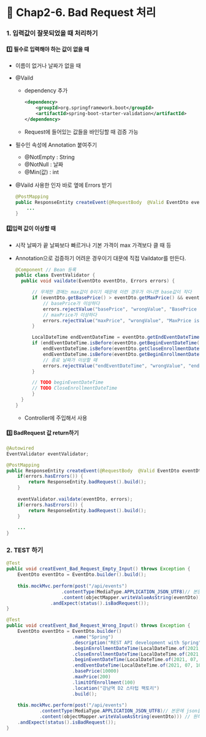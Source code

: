 # :pencil: Chap2-6. Bad Request 처리

### 1. 입력값이 잘못되었을 때 처리하기

#### :one: 필수로 입력해야 하는 값이 없을 때

- 이름이 없거나 날짜가 없을 때

- @Vaild

  - dependency 추가

    ```xml
    <dependency> 
        <groupId>org.springframework.boot</groupId> 
        <artifactId>spring-boot-starter-validation</artifactId> 
    </dependency>
    ```

  - Request에 들어있는 값들을 바인딩할 때 검증 가능

- 필수인 속성에 Annotation 붙여주기

  - @NotEmpty : String
  - @NotNull : 날짜
  - @Min(값) : int

- @Vaild 사용한 인자 바로 옆에 Errors 받기

  ```java
  @PostMapping
  public ResponseEntity createEvent(@RequestBody  @Valid EventDto eventDto, Errors errors) {
      ...
  }
  ```



#### :two:입력 값이 이상할 때

- 시작 날짜가 끝 날짜보다 빠르거나 기본 가격이 max 가격보다 클 때 등

- Annotation으로 검증하기 어려운 경우이기 대문에 직접 Vaildator를 만든다.

  ```java
  @Component // Bean 등록
  public class EventValidator {
  	public void vaildate(EventDto eventDto, Errors errors) {
  
  		// 무제한 경매는 max값이 0이기 때문에 이런 경우가 아니면 base값이 작다
  		if (eventDto.getBasePrice() > eventDto.getMaxPrice() && eventDto.getMaxPrice() != 0) {
  			// basePrice가 이상하다
  			errors.rejectValue("basePrice", "wrongValue", "BasePrice is Wrong");
  			// maxPrice가 이상하다
  			errors.rejectValue("maxPrice", "wrongValue", "MaxPrice is Wrong");
  		}
  
  		LocalDateTime endEventDateTime = eventDto.getEndEventDateTime();
  		if (endEventDateTime.isBefore(eventDto.getBeginEventDateTime()) ||
  			endEventDateTime.isBefore(eventDto.getCloseEnrollmentDateTime()) ||
  			endEventDateTime.isBefore(eventDto.getBeginEnrollmentDateTime())) {
  			// 종료 날짜가 이상할 때
  			errors.rejectValue("endEventDateTime", "wrongValue", "endEventDateTime is Wrong");
  		}
  
  		// TODO beginEventDateTime
  		// TODO CloseEnrollmentDateTime
  		}
  	}
  }
  ```

  - Controller에 주입해서 사용



#### :three: BadRequest 값 return하기

```java
@Autowired
EventValidator eventValidator;

@PostMapping
public ResponseEntity createEvent(@RequestBody  @Valid EventDto eventDto, Errors errors) {
	if(errors.hasErrors()) {
		return ResponseEntity.badRequest().build();
	}
	
	eventValidator.vaildate(eventDto, errors);
	if(errors.hasErrors()) {
		return ResponseEntity.badRequest().build();
	}
	
    ...
}
```



### 2. TEST 하기

```java
@Test
public void creatEvent_Bad_Request_Empty_Input() throws Exception {
	EventDto eventDto = EventDto.builder().build();
	
	this.mockMvc.perform(post("/api/events")
					.contentType(MediaType.APPLICATION_JSON_UTF8)// 본문에 json을 보내고 있다.
					.content(objectMapper.writeValueAsString(eventDto))) // 원하는 응답 형식
				.andExpect(status().isBadRequest());
}

@Test
public void creatEvent_Bad_Request_Wrong_Input() throws Exception {
	EventDto eventDto = EventDto.builder()
						.name("Spring")
						.description("REST API development with Spring")
						.beginEnrollmentDateTime(LocalDateTime.of(2021, 07, 9, 14, 21))
						.closeEnrollmentDateTime(LocalDateTime.of(2021, 07, 8, 14, 21))
						.beginEventDateTime(LocalDateTime.of(2021, 07, 11, 14, 21))
						.endEventDateTime(LocalDateTime.of(2021, 07, 10, 14, 21))
						.basePrice(10000)
						.maxPrice(200)
						.limitOfEnrollment(100)
						.location("강남역 D2 스타텁 팩토리")
						.build();
	
	this.mockMvc.perform(post("/api/events")
			.contentType(MediaType.APPLICATION_JSON_UTF8)// 본문에 json을 보내고 있다.
			.content(objectMapper.writeValueAsString(eventDto))) // 원하는 응답 형식
	.andExpect(status().isBadRequest());
}
```


